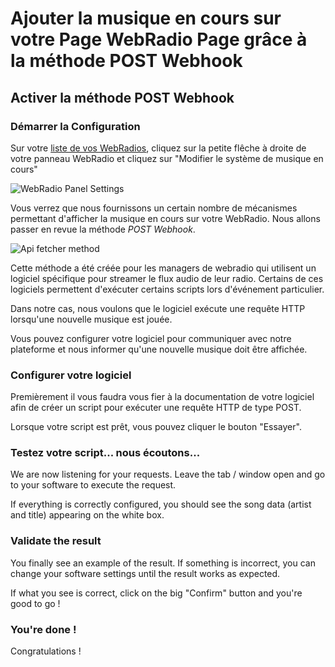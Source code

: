 # Ajouter la musique en cours sur votre Page WebRadio Page grâce à la méthode POST Webhook

## Activer la méthode POST Webhook

### Démarrer la Configuration
Sur votre [liste de vos WebRadios](/my/radio), cliquez sur la petite flêche à droite de votre panneau WebRadio et cliquez sur "Modifier le système de musique en cours"

![WebRadio Panel Settings](/guides/api-fetcher-001.png "WebRadio Panel Settings")

Vous verrez que nous fournissons un certain nombre de mécanismes permettant d'afficher la musique en cours sur votre WebRadio. Nous allons passer en revue la méthode *POST Webhook*.

![Api fetcher method](/guides/api-fetcher-002.png "POST Webhook method")

Cette méthode a été créée pour les managers de webradio qui utilisent un logiciel spécifique pour streamer le flux audio de leur radio. Certains de ces logiciels permettent d'exécuter certains scripts lors d'événement particulier.

Dans notre cas, nous voulons que le logiciel exécute une requête HTTP lorsqu'une nouvelle musique est jouée.

Vous pouvez configurer votre logiciel pour communiquer avec notre plateforme et nous informer qu'une nouvelle musique doit être affichée.

### Configurer votre logiciel
Premièrement il vous faudra vous fier à la documentation de votre logiciel afin de créer un script pour exécuter une requête HTTP de type POST.

Lorsque votre script est prêt, vous pouvez cliquer le bouton "Essayer".

### Testez votre script... nous écoutons...

We are now listening for your requests. Leave the tab / window open and go to your software to execute the request.

If everything is correctly configured, you should see the song data (artist and title) appearing on the white box.

### Validate the result
You finally see an example of the result. If something is incorrect, you can change your software settings until the result works as expected.

If what you see is correct, click on the big "Confirm" button and you're good to go !

### You're done !

Congratulations !
